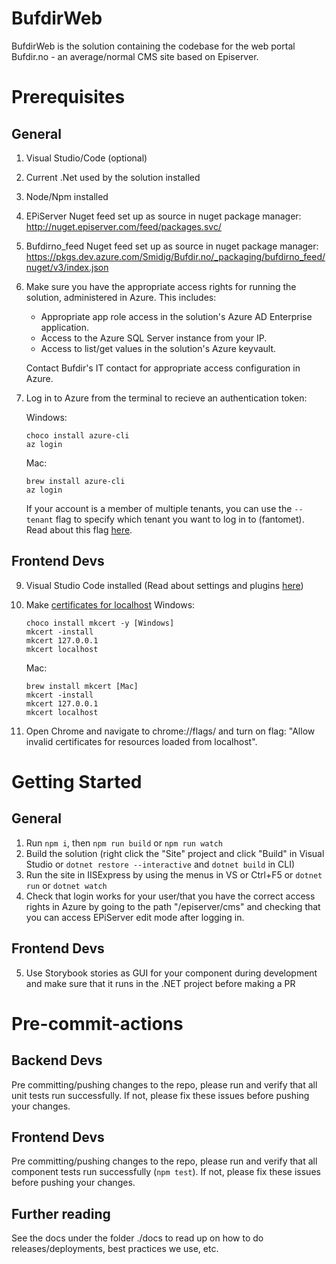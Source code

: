 # BufdirWeb

BufdirWeb is the solution containing the codebase for the web portal Bufdir.no -
an average/normal CMS site based on Episerver.

# Prerequisites

## General

1. Visual Studio/Code (optional)
2. Current .Net used by the solution installed
3. Node/Npm installed
4. EPiServer Nuget feed set up as source in nuget package manager:
   http://nuget.episerver.com/feed/packages.svc/
5. Bufdirno_feed Nuget feed set up as source in nuget package manager:
   https://pkgs.dev.azure.com/Smidig/Bufdir.no/_packaging/bufdirno_feed/nuget/v3/index.json
6. Make sure you have the appropriate access rights for running the solution,
   administered in Azure. This includes:

   - Appropriate app role access in the solution's Azure AD Enterprise
     application.
   - Access to the Azure SQL Server instance from your IP.
   - Access to list/get values in the solution's Azure keyvault.

   Contact Bufdir's IT contact for appropriate access configuration in Azure.

7. Log in to Azure from the terminal to recieve an authentication token:

   Windows:

   ```shell
   choco install azure-cli
   az login
   ```

   Mac:

   ```shell
   brew install azure-cli
   az login
   ```

   If your account is a member of multiple tenants, you can use the `--tenant`
   flag to specify which tenant you want to log in to (fantomet). Read about
   this flag
   [here](https://docs.microsoft.com/en-us/cli/azure/authenticate-azure-cli#sign-in-with-a-different-tenant).

## Frontend Devs

9. Visual Studio Code installed (Read about settings and plugins
   [here](https://bufdir.atlassian.net/wiki/spaces/BUF/pages/2149974017/Frontend))
10. Make [certificates for localhost](https://web.dev/how-to-use-local-https/)
    Windows:

    ```shell
    choco install mkcert -y [Windows]
    mkcert -install
    mkcert 127.0.0.1
    mkcert localhost
    ```

    Mac:

    ```shell
    brew install mkcert [Mac]
    mkcert -install
    mkcert 127.0.0.1
    mkcert localhost
    ```

11. Open Chrome and navigate to chrome://flags/ and turn on flag: "Allow invalid
    certificates for resources loaded from localhost".

# Getting Started

## General

1. Run `npm i`, then `npm run build` or `npm run watch`
2. Build the solution (right click the "Site" project and click "Build" in
   Visual Studio or `dotnet restore --interactive` and `dotnet build` in CLI)
3. Run the site in IISExpress by using the menus in VS or Ctrl+F5 or
   `dotnet run` or `dotnet watch`
4. Check that login works for your user/that you have the correct access rights
   in Azure by going to the path "/episerver/cms" and checking that you can
   access EPiServer edit mode after logging in.

## Frontend Devs

5. Use Storybook stories as GUI for your component during development and make
   sure that it runs in the .NET project before making a PR

# Pre-commit-actions

## Backend Devs

Pre committing/pushing changes to the repo, please run and verify that all unit
tests run successfully. If not, please fix these issues before pushing your
changes.

## Frontend Devs

Pre committing/pushing changes to the repo, please run and verify that all
component tests run successfully (`npm test`). If not, please fix these issues
before pushing your changes.

## Further reading

See the docs under the folder ./docs to read up on how to do
releases/deployments, best practices we use, etc.
